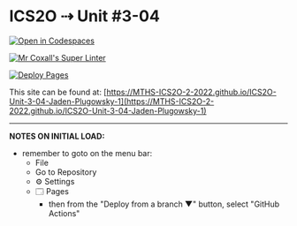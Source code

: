 # ICS2O ⇢ Unit #3-04

[![Open in Codespaces](https://classroom.github.com/assets/launch-codespace-7f7980b617ed060a017424585567c406b6ee15c891e84e1186181d67ecf80aa0.svg)](https://classroom.github.com/open-in-codespaces?assignment_repo_id=10843837)

[![Mr Coxall's Super Linter](https://github.com/MTHS-ICS2O-2-2022/ICS2O-Unit-3-04-Jaden-Plugowsky-1/workflows/Mr%20Coxall's%20Super%20Linter/badge.svg)](https://github.com/MTHS-ICS2O-2-2022/ICS2O-Unit-3-04-Jaden-Plugowsky-1/actions)

[![Deploy Pages](https://github.com/MTHS-ICS2O-2-2022/ICS2O-Unit-3-04-Jaden-Plugowsky-1/workflows/Deploy%20Pages/badge.svg)](https://github.com/MTHS-ICS2O-2-2022/ICS2O-Unit-3-04-Jaden-Plugowsky-1/actions)

This site can be found at: [https://MTHS-ICS2O-2-2022.github.io/ICS2O-Unit-3-04-Jaden-Plugowsky-1](https://MTHS-ICS2O-2-2022.github.io/ICS2O-Unit-3-04-Jaden-Plugowsky-1)

---

**NOTES ON INITIAL LOAD:**
- remember to goto on the menu bar:
  - File
  - Go to Repository
  - ⚙ Settings
  - 🗔 Pages
    - then from the "Deploy from a branch ▼" button, select "GitHub Actions"
